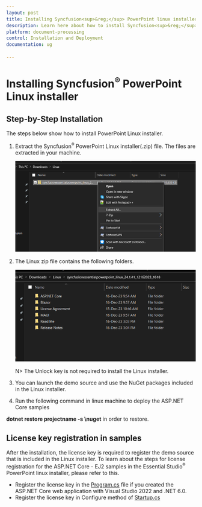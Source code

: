 ```yaml
---
layout: post
title: Installing Syncfusion<sup>&reg;</sup> PowerPoint linux installer-Syncfusion<sup>&reg;</sup>
description: Learn here about how to install Syncfusion<sup>&reg;</sup> PowerPoint linux installer after downloading from our Syncfusion<sup>&reg;</sup> website.
platform: document-processing
control: Installation and Deployment
documentation: ug

---
```


# Installing Syncfusion<sup>&reg;</sup> PowerPoint Linux installer

## Step-by-Step Installation

The steps below show how to install PowerPoint Linux installer.

1. Extract the Syncfusion<sup>&reg;</sup> PowerPoint Linux installer(.zip) file. The files are extracted in your machine.

   ![Welcome wizard](images/Linux_Installer1.png)
   

2. The Linux zip file contains the following folders.

   ![License Agreement](images/Linux_Installer2.png)   
   
   N> The Unlock key is not required to install the Linux installer.


4. You can launch the demo source and use the NuGet packages included in the Linux installer.


5. Run the following command in linux machine to deploy the ASP.NET Core samples
 
  **dotnet restore projectname -s \nuget** in order to restore.

## License key registration in samples

After the installation, the license key is required to register the demo source that is included in the Linux installer. To learn about the steps for license registration for the ASP.NET Core - EJ2 samples in the Essential Studio<sup>&reg;</sup> PowerPoint linux installer, please refer to this.

* Register the license key in the [Program.cs](https://ej2.syncfusion.com/aspnetcore/documentation/licensing/how-to-register-in-an-application#for-aspnet-core-application-using-net-60) file if you created the ASP.NET Core web application with Visual Studio 2022 and .NET 6.0.
* Register the license key in Configure method of [Startup.cs](https://ej2.syncfusion.com/aspnetcore/documentation/licensing/how-to-register-in-an-application#for-aspnet-core-application-using-net-50-or-net-31)